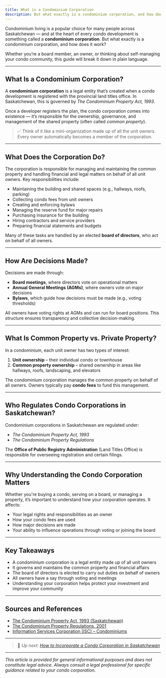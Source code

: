 ```yaml
---
title: What is a Condominium Corporation
description: But what exactly is a condominium corporation, and how does it work?
---
```



Condominium living is a popular choice for many people across Saskatchewan — and at the heart of every condo development is something called a **condominium corporation**. But what exactly is a condominium corporation, and how does it work?
 
Whether you’re a board member, an owner, or thinking about self-managing your condo community, this guide will break it down in plain language.
 
---
 
## What Is a Condominium Corporation?
 
A **condominium corporation** is a legal entity that’s created when a condo development is registered with the provincial land titles office. In Saskatchewan, this is governed by *The Condominium Property Act, 1993*.
 
Once a developer registers the plan, the condo corporation comes into existence — it’s responsible for the ownership, governance, and management of the shared property (often called *common property*).
 
> ✅ Think of it like a mini-organization made up of all the unit owners. Every owner automatically becomes a member of the corporation.

---

## What Does the Corporation Do?

The corporation is responsible for managing and maintaining the common property and handling financial and legal matters on behalf of all unit owners. Key responsibilities include:

- Maintaining the building and shared spaces (e.g., hallways, roofs, parking)
- Collecting condo fees from unit owners
- Creating and enforcing bylaws
- Managing the reserve fund for major repairs
- Purchasing insurance for the building
- Hiring contractors and service providers
- Preparing financial statements and budgets
 
Many of these tasks are handled by an elected **board of directors**, who act on behalf of all owners.
 
---
 
## How Are Decisions Made?
 
Decisions are made through:
 
- **Board meetings**, where directors vote on operational matters
- **Annual General Meetings (AGMs)**, where owners vote on major decisions
- **Bylaws**, which guide how decisions must be made (e.g., voting thresholds)
 
All owners have voting rights at AGMs and can run for board positions. This structure ensures transparency and collective decision-making.
 
---
 
## What Is Common Property vs. Private Property?
 
In a condominium, each unit owner has two types of interest:
 
1. **Unit ownership** – their individual condo or townhouse  
2. **Common property ownership** – shared ownership in areas like hallways, roofs, landscaping, and elevators
 
The condominium corporation manages the common property on behalf of all owners. Owners typically pay **condo fees** to fund this management.
 
---
 
## Who Regulates Condo Corporations in Saskatchewan?
 
Condominium corporations in Saskatchewan are regulated under:
 
- *The Condominium Property Act, 1993*
- *The Condominium Property Regulations*
 
The **Office of Public Registry Administration** (Land Titles Office) is responsible for overseeing registration and certain filings.
 
---
 
## Why Understanding the Condo Corporation Matters
 
Whether you're buying a condo, serving on a board, or managing a property, it’s important to understand how your corporation operates. It affects:
 
- Your legal rights and responsibilities as an owner
- How your condo fees are used
- How major decisions are made
- Your ability to influence operations through voting or joining the board
 
---
 
## Key Takeaways
 
- A condominium corporation is a legal entity made up of all unit owners
- It governs and maintains the common property and financial affairs
- The board of directors is elected to carry out duties on behalf of owners
- All owners have a say through voting and meetings
- Understanding your corporation helps protect your investment and improve your community
 
---
 
## Sources and References
 
- [The Condominium Property Act, 1993 (Saskatchewan)](https://www.qp.gov.sk.ca/documents/English/Statutes/Statutes/C26-1.pdf)
- [The Condominium Property Regulations, 2001](https://www.qp.gov.sk.ca/documents/English/Regulations/Regulations/C26-1R1.pdf)
- [Information Services Corporation (ISC) – Condominiums](https://www.isc.ca/Condo-Information/Pages/default.aspx)
 
---
 
> 📘 *Up next: [How to Incorporate a Condo Corporation in Saskatchewan](#)*
 
---
 
*This article is provided for general informational purposes and does not constitute legal advice. Always consult a legal professional for specific guidance related to your condo corporation.*
